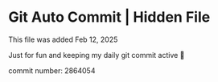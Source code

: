 # Git Auto Commit | Hidden File

This file was added Feb 12, 2025

Just for fun and keeping my daily git commit active 🤪

commit number: 2864054
